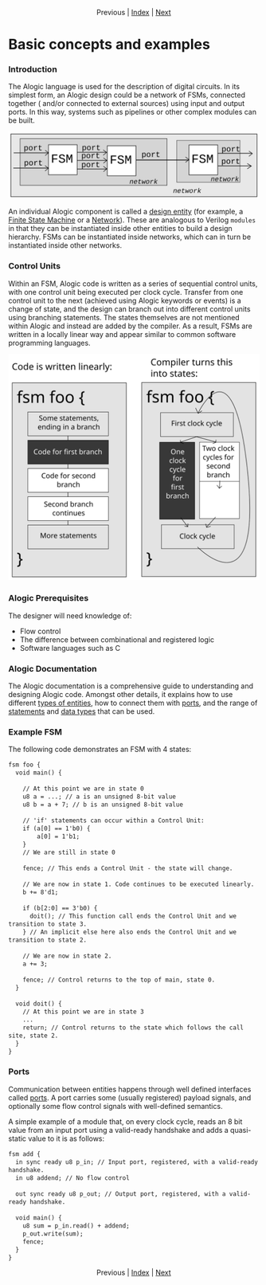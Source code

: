 <p align="center">
Previous |
<a href="index.md">Index</a> |
<a href="compilation.md">Next</a>
</p>

# Basic concepts and examples

### Introduction

The Alogic language is used for the description of digital circuits. In its
simplest form, an Alogic design could be a network of FSMs, connected together (
and/or connected to external sources) using input and output ports. In this way,
systems such as pipelines or other complex modules can be built.

![intro](intro.svg)

An individual Alogic component is called a [design entity](entities.md) (for
example, a [Finite State Machine](fsms.md) or a [Network](networks.md)). These
are analogous to Verilog `modules` in that they can be instantiated inside other
entities to build a design hierarchy. FSMs can be instantiated inside networks,
which can in turn be instantiated inside other networks.

### Control Units

Within an FSM, Alogic code is written as a series of sequential control units,
with one control unit being executed per clock cycle. Transfer from one control
unit to the next (achieved using Alogic keywords or events) is a change of
state, and the design can branch out into different control units using
branching statements. The states themselves are not mentioned within Alogic and
instead are added by the compiler. As a result, FSMs are written in a locally
linear way and appear similar to common software programming languages.

![control-units](control-unit.svg)

### Alogic Prerequisites

The designer will need knowledge of:

- Flow control
- The difference between combinational and registered logic
- Software languages such as C

### Alogic Documentation

The Alogic documentation is a comprehensive guide to understanding and designing
Alogic code. Amongst other details, it explains how to use
different [types of entities](entities.md), how to connect them
with [ports](ports.md), and the range of [statements](statements.md)
and [data types](types.md) that can be used.

### Example FSM

The following code demonstrates an FSM with 4 states:

```
fsm foo {
  void main() {
  
    // At this point we are in state 0
    u8 a = ...; // a is an unsigned 8-bit value
    u8 b = a + 7; // b is an unsigned 8-bit value
    
    // 'if' statements can occur within a Control Unit:
    if (a[0] == 1'b0) {
        a[0] = 1'b1;
    }
    // We are still in state 0
    
    fence; // This ends a Control Unit - the state will change.
    
    // We are now in state 1. Code continues to be executed linearly.
    b += 8'd1;
    
    if (b[2:0] == 3'b0) {
      doit(); // This function call ends the Control Unit and we transition to state 3.
    } // An implicit else here also ends the Control Unit and we transition to state 2.
    
    // We are now in state 2.
    a += 3;

    fence; // Control returns to the top of main, state 0.
  }

  void doit() {
    // At this point we are in state 3
    ...
    return; // Control returns to the state which follows the call site, state 2. 
  }
}
```

### Ports

Communication between entities happens through well defined interfaces called
[ports](ports.md). A port carries some (usually registered) payload signals, and
optionally some flow control signals with well-defined semantics.

A simple example of a module that, on every clock cycle, reads an 8 bit value
from an input port using a valid-ready handshake and adds a quasi-static value
to it is as follows:

```
fsm add {
  in sync ready u8 p_in; // Input port, registered, with a valid-ready handshake.
  in u8 addend; // No flow control

  out sync ready u8 p_out; // Output port, registered, with a valid-ready handshake.

  void main() {
    u8 sum = p_in.read() + addend;
    p_out.write(sum);
    fence;
  }
}
```

<p align="center">
Previous |
<a href="index.md">Index</a> |
<a href="compilation.md">Next</a>
</p>
